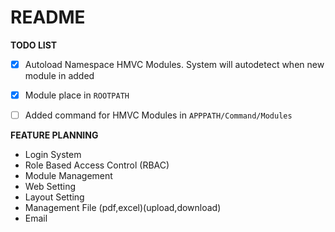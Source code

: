 # README

**TODO LIST**

- [x] Autoload Namespace HMVC Modules. System will autodetect when new module in added
- [x] Module place in `ROOTPATH`
- [ ] Added command for HMVC Modules in `APPPATH/Command/Modules`


**FEATURE PLANNING**

- Login System
- Role Based Access Control (RBAC)
- Module Management
- Web Setting
- Layout Setting
- Management File (pdf,excel)(upload,download)
- Email